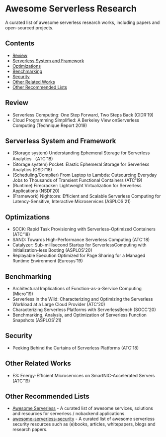 # Awesome Serverless Research
A curated list of awesome serverless research works, including papers and open-sourced projects.


## Contents
- [Review](#review)
- [Serverless System and Framework](#serverless-system-and-framework)
- [Optimizations](#optimizations)
- [Benchmarking](#benchmarking)
- [Security](#security)
- [Other Related Works](#other-related-works)
- [Other Recommended Lists](#other-recommended-lists)

## Review
- Serverless Computing: One Step Forward, Two Steps Back (CIDR‘19)
- Cloud Programming Simplified: A Berkeley View onServerless Computing (Technique Report 2019)

## Serverless System and Framework
- (Storage system) Understanding Ephemeral Storage for Serverless Analytics （ATC'18)
- (Storage system) Pocket: Elastic Ephemeral Storage for Serverless Analytics (OSDI'18)
- (Scheduling/Complier) From Laptop to Lambda: Outsourcing Everyday Jobs to Thousands of Transient Functional Containers (ATC'19)
- (Runtime) Firecracker: Lightweight Virtualization for Serverless Applications (NSDI'20)
- (Framework) Nightcore: Efficient and Scalable Serverless Computing for Latency-Sensitive, Interactive Microservices (ASPLOS'21)

## Optimizations
- SOCK: Rapid Task Provisioning with Serverless-Optimized Containers (ATC'18)
- SAND: Towards High-Performance Serverless Computing (ATC'18)
- Catalyzer: Sub-millisecond Startup for ServerlessComputing with Initialization-less Booting (ASPLOS'20)
- Replayable Execution Optimized for Page Sharing for a Managed Runtime Environment (Eurosys'19)


## Benchmarking
- Architectural Implications of Function-as-a-Service Computing (Micro'19)
- Serverless in the Wild: Characterizing and Optimizing the Serverless Workload at a Large Cloud Provider (ATC'20)
- Characterizing Serverless Platforms with ServerlessBench (SOCC'20)
- Benchmarking, Analysis, and Optimization of Serverless Function Snapshots (ASPLOS'21)


## Security
- Peeking Behind the Curtains of Serverless Platforms (ATC'18)


## Other Related Works
- E3: Energy-Efficient Microservices on SmartNIC-Accelerated Servers (ATC'19)

## Other Recommended Lists
- [Awesome Serverless](https://github.com/anaibol/awesome-serverless) - A curated list of awesome services, solutions and resources for serverless / nobackend applications.
- [awesome-serverless-security](https://github.com/puresec/awesome-serverless-security) - A curated list of awesome serverless security resources such as (e)books, articles, whitepapers, blogs and research papers.

